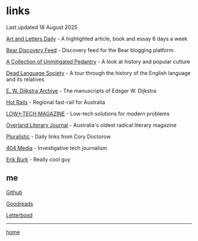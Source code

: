 # links

Last updated 18 August 2025

[Art and Letters Daily](https://aldaily.com) - A highlighted article, book and essay 6 days a week

[Bear Discovery Feed](https://bearblog.dev/discover/) - Discovery feed for the Bear blogging platform.

[A Collection of Unmitigated Pedantry](https://acoup.blog) - A look at history and popular culture

[Dead Language Society](https://www.deadlanguagesociety.com/) - A tour through the history of the English language and its relatives

[E. W. Dijkstra Archive](https://cs.utexas.edu/~EWD/welcome.html) - The manuscripts of Edsger W. Dijkstra

[Hot Rails](https://hotrails.net/) - Regional fast-rail for Australia

[LOW←TECH MAGAZINE](https://solar.lowtechmagazine.com/) - Low-tech solutions for modern problems

[Overland Literary Journal](https://overland.org.au/) - Australia's oldest radical literary magazine

[Pluralistic](https://pluralistic.net/) - Daily links from Cory Doctorow

[404 Media](https://404media.co) - Investigative tech journalism

[Erik Burk](https://erikburk.neocities.org/) - Really cool guy

## me

[Github](https://github.com/maxedahlgren)

[Goodreads](https://goodreads.com/user/show/110714051-max)

[Letterboxd](https://letterboxd.com/maxeda/)

---

[home](index.html)
